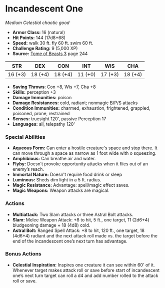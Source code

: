 # Incandescent One

*Medium* *Celestial* *chaotic good*

- **Armor Class:** 16 (natural)
- **Hit Points:** 144 (17d8+68)
- **Speed:** walk 30 ft. fly 60 ft. swim 60 ft.
- **Challenge Rating:** 9 (5,000 XP)
- **Source:** [Tome of Beasts 3](https://koboldpress.com/kpstore/product/tome-of-beasts-3-for-5th-edition/) page 244

| STR | DEX | CON | INT | WIS | CHA |
| --- | --- | --- | --- | --- | --- |
| 16 (+3) | 18 (+4) | 18 (+4) | 11 (+0) | 17 (+3) | 18 (+4) |

- **Saving Throws**: Con +8, Wis +7, Cha +8
- **Skills:** perception +3
- **Damage Immunities:** poison
- **Damage Resistances:** cold, radiant; nonmagic B/P/S attacks
- **Condition Immunities:** charmed, exhaustion, frightened, grappled, poisoned, prone, restrained
- **Senses:** truesight 120', passive Perception 17
- **Languages:** all, telepathy 120'
### Special Abilities
- **Aqueous Form:** Can enter a hostile creature's space and stop there. It can move through a space as narrow as 1 foot wide with o squeezing.
- **Amphibious:** Can breathe air and water.
- **Flyby:** Doesn’t provoke opportunity attacks when it flies out of an enemy’s reach.
- **Immortal Nature:** Doesn't require food drink or sleep
- **Luminous:** Sheds dim light in a 5 ft. radius.
- **Magic Resistance:** Advantage: spell/magic effect saves.
- **Magic Weapons:** Weapon attacks are magical.
### Actions
- **Multiattack:** Two Slam attacks or three Astral Bolt attacks.
- **Slam:** Melee Weapon Attack: +8 to hit, 5 ft., one target, 11 (2d6+4) bludgeoning damage + 18 (4d8) cold.
- **Astral Bolt:** Ranged Spell Attack: +8 to hit, 120 ft., one target, 18 (4d6+4) radiant and the next attack roll made vs. the target before the end of the incandescent one’s next turn has advantage.
### Bonus Actions
- **Celestial Inspiration:** Inspires one creature it can see within 60' of it. Whenever target makes attack roll or save before start of incandescent one’s next turn target can roll a d4 and add number rolled to the attack roll or save.


